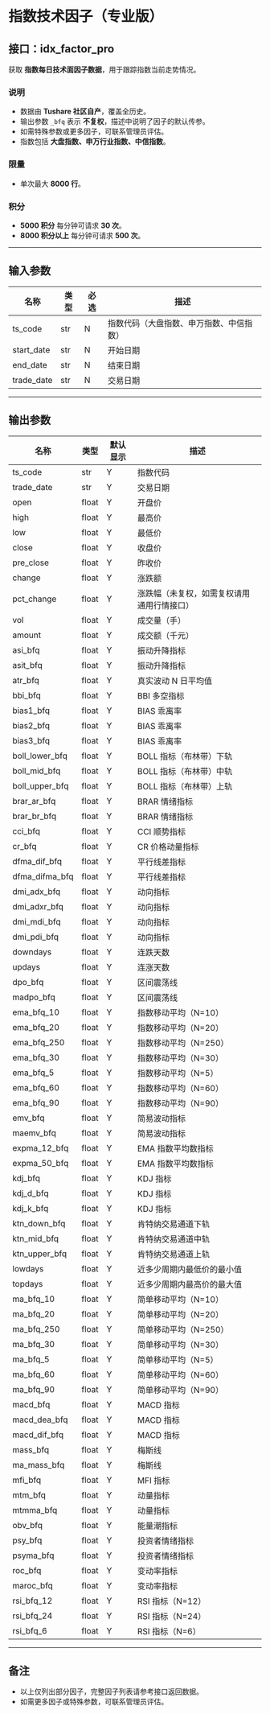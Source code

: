 # 指数技术因子（专业版）

## 接口：idx_factor_pro
获取 **指数每日技术面因子数据**，用于跟踪指数当前走势情况。

### 说明
- 数据由 **Tushare 社区自产**，覆盖全历史。
- 输出参数 `_bfq` 表示 **不复权**，描述中说明了因子的默认传参。
- 如需特殊参数或更多因子，可联系管理员评估。
- 指数包括 **大盘指数、申万行业指数、中信指数**。

### 限量
- 单次最大 **8000 行**。

### 积分
- **5000 积分** 每分钟可请求 **30 次**。
- **8000 积分以上** 每分钟可请求 **500 次**。

---

## 输入参数

| 名称        | 类型 | 必选 | 描述 |
|------------|------|------|------|
| ts_code    | str  | N    | 指数代码（大盘指数、申万指数、中信指数） |
| start_date | str  | N    | 开始日期 |
| end_date   | str  | N    | 结束日期 |
| trade_date | str  | N    | 交易日期 |

---

## 输出参数

| 名称               | 类型  | 默认显示 | 描述 |
|-------------------|------|--------|------|
| ts_code          | str  | Y      | 指数代码 |
| trade_date       | str  | Y      | 交易日期 |
| open             | float | Y      | 开盘价 |
| high             | float | Y      | 最高价 |
| low              | float | Y      | 最低价 |
| close            | float | Y      | 收盘价 |
| pre_close        | float | Y      | 昨收价 |
| change           | float | Y      | 涨跌额 |
| pct_change       | float | Y      | 涨跌幅（未复权，如需复权请用通用行情接口） |
| vol              | float | Y      | 成交量（手） |
| amount           | float | Y      | 成交额（千元） |
| asi_bfq          | float | Y      | 振动升降指标 |
| asit_bfq         | float | Y      | 振动升降指标 |
| atr_bfq          | float | Y      | 真实波动 N 日平均值 |
| bbi_bfq          | float | Y      | BBI 多空指标 |
| bias1_bfq        | float | Y      | BIAS 乖离率 |
| bias2_bfq        | float | Y      | BIAS 乖离率 |
| bias3_bfq        | float | Y      | BIAS 乖离率 |
| boll_lower_bfq   | float | Y      | BOLL 指标（布林带）下轨 |
| boll_mid_bfq     | float | Y      | BOLL 指标（布林带）中轨 |
| boll_upper_bfq   | float | Y      | BOLL 指标（布林带）上轨 |
| brar_ar_bfq      | float | Y      | BRAR 情绪指标 |
| brar_br_bfq      | float | Y      | BRAR 情绪指标 |
| cci_bfq          | float | Y      | CCI 顺势指标 |
| cr_bfq           | float | Y      | CR 价格动量指标 |
| dfma_dif_bfq     | float | Y      | 平行线差指标 |
| dfma_difma_bfq   | float | Y      | 平行线差指标 |
| dmi_adx_bfq      | float | Y      | 动向指标 |
| dmi_adxr_bfq     | float | Y      | 动向指标 |
| dmi_mdi_bfq      | float | Y      | 动向指标 |
| dmi_pdi_bfq      | float | Y      | 动向指标 |
| downdays         | float | Y      | 连跌天数 |
| updays           | float | Y      | 连涨天数 |
| dpo_bfq          | float | Y      | 区间震荡线 |
| madpo_bfq        | float | Y      | 区间震荡线 |
| ema_bfq_10       | float | Y      | 指数移动平均（N=10） |
| ema_bfq_20       | float | Y      | 指数移动平均（N=20） |
| ema_bfq_250      | float | Y      | 指数移动平均（N=250） |
| ema_bfq_30       | float | Y      | 指数移动平均（N=30） |
| ema_bfq_5        | float | Y      | 指数移动平均（N=5） |
| ema_bfq_60       | float | Y      | 指数移动平均（N=60） |
| ema_bfq_90       | float | Y      | 指数移动平均（N=90） |
| emv_bfq          | float | Y      | 简易波动指标 |
| maemv_bfq        | float | Y      | 简易波动指标 |
| expma_12_bfq     | float | Y      | EMA 指数平均数指标 |
| expma_50_bfq     | float | Y      | EMA 指数平均数指标 |
| kdj_bfq          | float | Y      | KDJ 指标 |
| kdj_d_bfq        | float | Y      | KDJ 指标 |
| kdj_k_bfq        | float | Y      | KDJ 指标 |
| ktn_down_bfq     | float | Y      | 肯特纳交易通道下轨 |
| ktn_mid_bfq      | float | Y      | 肯特纳交易通道中轨 |
| ktn_upper_bfq    | float | Y      | 肯特纳交易通道上轨 |
| lowdays          | float | Y      | 近多少周期内最低价的最小值 |
| topdays          | float | Y      | 近多少周期内最高价的最大值 |
| ma_bfq_10        | float | Y      | 简单移动平均（N=10） |
| ma_bfq_20        | float | Y      | 简单移动平均（N=20） |
| ma_bfq_250       | float | Y      | 简单移动平均（N=250） |
| ma_bfq_30        | float | Y      | 简单移动平均（N=30） |
| ma_bfq_5         | float | Y      | 简单移动平均（N=5） |
| ma_bfq_60        | float | Y      | 简单移动平均（N=60） |
| ma_bfq_90        | float | Y      | 简单移动平均（N=90） |
| macd_bfq         | float | Y      | MACD 指标 |
| macd_dea_bfq     | float | Y      | MACD 指标 |
| macd_dif_bfq     | float | Y      | MACD 指标 |
| mass_bfq         | float | Y      | 梅斯线 |
| ma_mass_bfq      | float | Y      | 梅斯线 |
| mfi_bfq          | float | Y      | MFI 指标 |
| mtm_bfq          | float | Y      | 动量指标 |
| mtmma_bfq        | float | Y      | 动量指标 |
| obv_bfq          | float | Y      | 能量潮指标 |
| psy_bfq          | float | Y      | 投资者情绪指标 |
| psyma_bfq        | float | Y      | 投资者情绪指标 |
| roc_bfq          | float | Y      | 变动率指标 |
| maroc_bfq        | float | Y      | 变动率指标 |
| rsi_bfq_12       | float | Y      | RSI 指标（N=12） |
| rsi_bfq_24       | float | Y      | RSI 指标（N=24） |
| rsi_bfq_6        | float | Y      | RSI 指标（N=6） |

---

## 备注
- 以上仅列出部分因子，完整因子列表请参考接口返回数据。
- 如需更多因子或特殊参数，可联系管理员评估。
